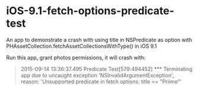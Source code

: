 # iOS-9.1-fetch-options-predicate-test
An app to demonstrate a crash with using title in NSPredicate as option with PHAssetCollection.fetchAssetCollectionsWithType() in iOS 9.1

Run this app, grant photos permissions, it will crash with:
> 2015-09-14 13:36:37.495 Predicate Test[579:494452] *** Terminating app due to uncaught exception 'NSInvalidArgumentException', reason: 'Unsupported predicate in fetch options: title == "Priime"'
